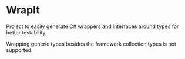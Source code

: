 # WrapIt
Project to easily generate C# wrappers and interfaces around types for better testability

Wrapping generic types besides the framework collection types is not supported.
